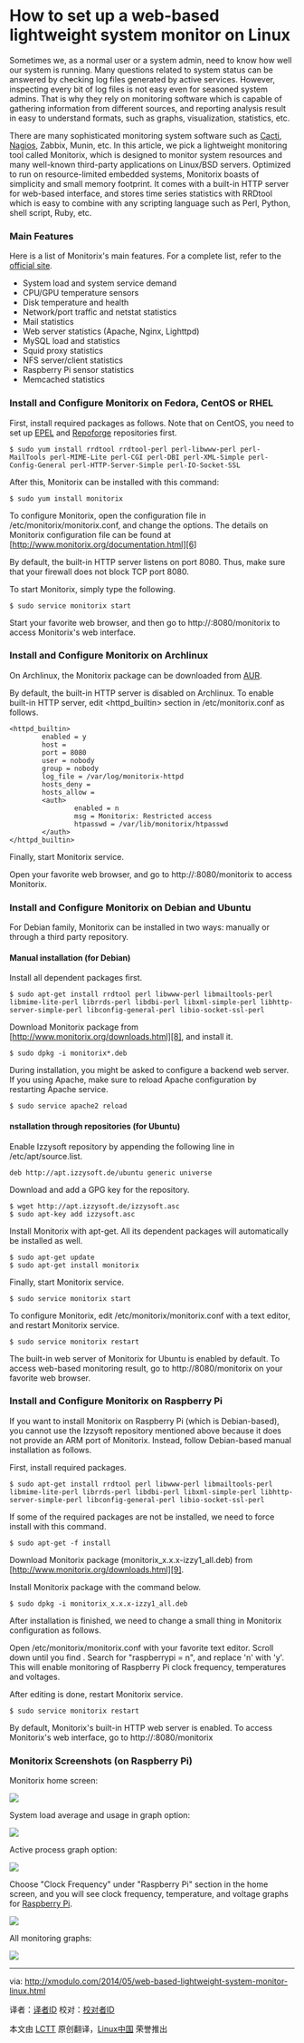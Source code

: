 How to set up a web-based lightweight system monitor on Linux
================================================================================
Sometimes we, as a normal user or a system admin, need to know how well our system is running. Many questions related to system status can be answered by checking log files generated by active services. However, inspecting every bit of log files is not easy even for seasoned system admins. That is why they rely on monitoring software which is capable of gathering information from different sources, and reporting analysis result in easy to understand formats, such as graphs, visualization, statistics, etc.

There are many sophisticated monitoring system software such as [Cacti][1], [Nagios][2], Zabbix, Munin, etc. In this article, we pick a lightweight monitoring tool called Monitorix, which is designed to monitor system resources and many well-known third-party applications on Linux/BSD servers. Optimized to run on resource-limited embedded systems, Monitorix boasts of simplicity and small memory footprint. It comes with a built-in HTTP server for web-based interface, and stores time series statistics with RRDtool which is easy to combine with any scripting language such as Perl, Python, shell script, Ruby, etc.

### Main Features ###

Here is a list of Monitorix's main features. For a complete list, refer to the [official site][3].

- System load and system service demand
- CPU/GPU temperature sensors
- Disk temperature and health
- Network/port traffic and netstat statistics
- Mail statistics
- Web server statistics (Apache, Nginx, Lighttpd)
- MySQL load and statistics
- Squid proxy statistics
- NFS server/client statistics
- Raspberry Pi sensor statistics
- Memcached statistics 

### Install and Configure Monitorix on Fedora, CentOS or RHEL ###

First, install required packages as follows. Note that on CentOS, you need to set up [EPEL][4] and [Repoforge][5] repositories first.

    $ sudo yum install rrdtool rrdtool-perl perl-libwww-perl perl-MailTools perl-MIME-Lite perl-CGI perl-DBI perl-XML-Simple perl-Config-General perl-HTTP-Server-Simple perl-IO-Socket-SSL

After this, Monitorix can be installed with this command:

    $ sudo yum install monitorix 

To configure Monitorix, open the configuration file in /etc/monitorix/monitorix.conf, and change the options. The details on Monitorix configuration file can be found at [http://www.monitorix.org/documentation.html][6]

By default, the built-in HTTP server listens on port 8080. Thus, make sure that your firewall does not block TCP port 8080.

To start Monitorix, simply type the following.

    $ sudo service monitorix start 

Start your favorite web browser, and then go to http://<host-ip-address>:8080/monitorix to access Monitorix's web interface.

### Install and Configure Monitorix on Archlinux ###

On Archlinux, the Monitorix package can be downloaded from [AUR][7].

By default, the built-in HTTP server is disabled on Archlinux. To enable built-in HTTP server, edit <httpd_builtin> section in /etc/monitorix.conf as follows.

    <httpd_builtin>
            enabled = y
            host =
            port = 8080
            user = nobody
            group = nobody
            log_file = /var/log/monitorix-httpd
            hosts_deny =
            hosts_allow =
            <auth>
                    enabled = n
                    msg = Monitorix: Restricted access
                    htpasswd = /var/lib/monitorix/htpasswd
            </auth>
    </httpd_builtin>

Finally, start Monitorix service.

Open your favorite web browser, and go to http://<host-ip-address>:8080/monitorix to access Monitorix.

### Install and Configure Monitorix on Debian and Ubuntu ###

For Debian family, Monitorix can be installed in two ways: manually or through a third party repository.

#### Manual installation (for Debian) ####

Install all dependent packages first.

    $ sudo apt-get install rrdtool perl libwww-perl libmailtools-perl libmime-lite-perl librrds-perl libdbi-perl libxml-simple-perl libhttp-server-simple-perl libconfig-general-perl libio-socket-ssl-perl

Download Monitorix package from [http://www.monitorix.org/downloads.html][8], and install it.

    $ sudo dpkg -i monitorix*.deb

During installation, you might be asked to configure a backend web server. If you using Apache, make sure to reload Apache configuration by restarting Apache service.

    $ sudo service apache2 reload 

#### nstallation through repositories (for Ubuntu) ####

Enable Izzysoft repository by appending the following line in /etc/apt/source.list.

    deb http://apt.izzysoft.de/ubuntu generic universe

Download and add a GPG key for the repository.

    $ wget http://apt.izzysoft.de/izzysoft.asc
    $ sudo apt-key add izzysoft.asc 

Install Monitorix with apt-get. All its dependent packages will automatically be installed as well.

    $ sudo apt-get update
    $ sudo apt-get install monitorix 

Finally, start Monitorix service.

    $ sudo service monitorix start 

To configure Monitorix, edit /etc/monitorix/monitorix.conf with a text editor, and restart Monitorix service.

    $ sudo service monitorix restart 

The built-in web server of Monitorix for Ubuntu is enabled by default. To access web-based monitoring result, go to http://<host-ip-address>8080/monitorix on your favorite web browser.

### Install and Configure Monitorix on Raspberry Pi ###

If you want to install Monitorix on Raspberry Pi (which is Debian-based), you cannot use the Izzysoft repository mentioned above because it does not provide an ARM port of Monitorix. Instead, follow Debian-based manual installation as follows.

First, install required packages.

    $ sudo apt-get install rrdtool perl libwww-perl libmailtools-perl libmime-lite-perl librrds-perl libdbi-perl libxml-simple-perl libhttp-server-simple-perl libconfig-general-perl libio-socket-ssl-perl

If some of the required packages are not be installed, we need to force install with this command.

    $ sudo apt-get -f install 

Download Monitorix package (monitorix_x.x.x-izzy1_all.deb) from [http://www.monitorix.org/downloads.html][9].

Install Monitorix package with the command below.

    $ sudo dpkg -i monitorix_x.x.x-izzy1_all.deb 

After installation is finished, we need to change a small thing in Monitorix configuration as follows.

Open /etc/monitorix/monitorix.conf with your favorite text editor. Scroll down until you find <graphs enable>. Search for "raspberrypi = n", and replace 'n' with 'y'. This will enable monitoring of Raspberry Pi clock frequency, temperatures and voltages.

After editing is done, restart Monitorix service.

    $ sudo service monitorix restart 

By default, Monitorix's built-in HTTP web server is enabled. To access Monitorix's web interface, go to http://<raspberrypi-ip-address>:8080/monitorix

### Monitorix Screenshots (on Raspberry Pi) ###

Monitorix home screen:

[![](https://farm6.staticflickr.com/5558/14215953893_69b546c473_z.jpg)][10]

System load average and usage in graph option:

[![](https://farm6.staticflickr.com/5239/14009175290_6c5f9542b9_z.jpg)][11]

Active process graph option:

[![](https://farm3.staticflickr.com/2933/14195746084_1364bd1721_z.jpg)][12]

Choose "Clock Frequency" under "Raspberry Pi" section in the home screen, and you will see clock frequency, temperature, and voltage graphs for [Raspberry Pi][13].

[![](https://farm8.staticflickr.com/7330/14009143189_aeeee6a0e3_z.jpg)][14]

All monitoring graphs:

[![](https://farm3.staticflickr.com/2908/14192525721_d002b4e621_k.jpg)][15]

--------------------------------------------------------------------------------

via: http://xmodulo.com/2014/05/web-based-lightweight-system-monitor-linux.html

译者：[译者ID](https://github.com/译者ID) 校对：[校对者ID](https://github.com/校对者ID)

本文由 [LCTT](https://github.com/LCTT/TranslateProject) 原创翻译，[Linux中国](http://linux.cn/) 荣誉推出

[1]:http://xmodulo.com/2013/11/install-configure-cacti-linux.html
[2]:http://xmodulo.com/tag/nagios
[3]:http://www.monitorix.org/features.html
[4]:http://xmodulo.com/2013/03/how-to-set-up-epel-repository-on-centos.html
[5]:http://xmodulo.com/2013/01/how-to-set-up-rpmforge-repoforge-repository-on-centos.html
[6]:http://www.monitorix.org/documentation.html
[7]:http://aur.archlinux.org/packages.php?ID=33911
[8]:http://www.monitorix.org/downloads.html
[9]:http://www.monitorix.org/downloads.html
[10]:https://www.flickr.com/photos/xmodulo/14215953893/
[11]:https://www.flickr.com/photos/xmodulo/14009175290/
[12]:https://www.flickr.com/photos/xmodulo/14195746084/
[13]:http://xmodulo.com/go/raspberrypi
[14]:https://www.flickr.com/photos/xmodulo/14009143189/
[15]:https://www.flickr.com/photos/xmodulo/14192525721/